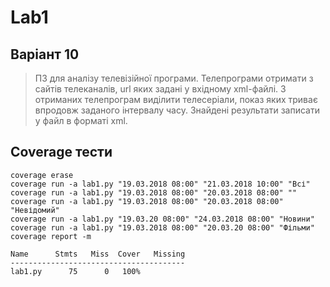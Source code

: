 # Lab1


## Варіант 10
> ПЗ для аналізу телевізійної програми. Телепрограми отримати з сайтів телеканалів, url яких задані у вхідному xml-файлі. З отриманих телепрограм виділити телесеріали, показ яких триває впродовж заданого інтервалу часу. Знайдені результати записати у файл в форматі xml.

## Coverage тести
```
coverage erase
coverage run -a lab1.py "19.03.2018 08:00" "21.03.2018 10:00" "Всі"
coverage run -a lab1.py "19.03.2018 08:00" "20.03.2018 08:00" ""
coverage run -a lab1.py "19.03.2018 08:00" "20.03.2018 08:00" "Невідомий"
coverage run -a lab1.py "19.03.20 08:00" "24.03.2018 08:00" "Новини"
coverage run -a lab1.py "19.03.2018 08:00" "20.03.20 08:00" "Фільми"
coverage report -m

Name      Stmts   Miss  Cover   Missing
---------------------------------------
lab1.py      75      0   100%
```